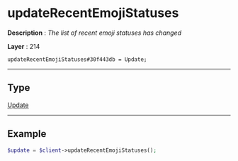 # updateRecentEmojiStatuses

**Description** : *The list of recent emoji statuses has changed*

**Layer** : 214

```tl
updateRecentEmojiStatuses#30f443db = Update;
```

---

## Type

[Update](type/Update)

---

## Example

```php
$update = $client->updateRecentEmojiStatuses();
```
